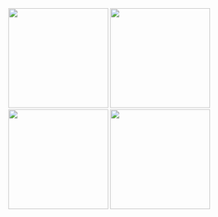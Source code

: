 <div>
<img src="https://github.com/camilobuck/BancoDigital/assets/170025266/4fa63e07-8cca-4fb1-b2ed-afac82e67454" width="200px" />
<img src="https://github.com/camilobuck/BancoDigital/assets/170025266/c95910c4-b470-4990-a3ea-0a161a98f85d" width="200px" />
<img src="https://github.com/camilobuck/BancoDigital/assets/170025266/3257ee4e-bfd8-4b50-a1a6-fd086edb3040" width="200px" />
<img src="https://github.com/camilobuck/BancoDigital/assets/170025266/bdebcd3b-74eb-47da-924d-368ad64816d1" width="200px" />
</div>
